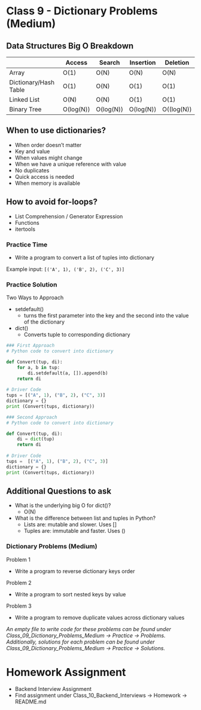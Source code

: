 # Class 9 - Dictionary Problems (Medium)

## Data Structures Big O Breakdown

| | Access | Search | Insertion | Deletion |
| --- | --- | --- | --- | --- |
| Array | O(1) | O(N) | O(N) | O(N) |
| Dictionary/Hash Table | O(1) | O(N) | O(1) | O(1) |
| Linked List | O(N) | O(N) | O(1) | O(1) |
| Binary Tree | O(log(N)) | O(log(N)) | O(log(N)) | O((log(N)) |

## When to use dictionaries?
- When order doesn’t matter
- Key and value
- When values might change
- When we have a unique reference with value
- No duplicates
- Quick access is needed
- When memory is available

## How to avoid for-loops?
- List Comprehension / Generator Expression
- Functions
- itertools

### Practice Time
- Write a program to convert a list of tuples into dictionary

Example input: `[('A', 1), ('B', 2), ('C', 3)]`

### Practice Solution
Two Ways to Approach
- setdefault() 
    - turns the first parameter into the key and the second into the value of the dictionary
- dict()
    - Converts tuple to corresponding dictionary

```python
### First Approach
# Python code to convert into dictionary

def Convert(tup, di):
	for a, b in tup:
		di.setdefault(a, []).append(b)
	return di
	
# Driver Code	
tups = [("A", 1), ("B", 2), ("C", 3)]
dictionary = {}
print (Convert(tups, dictionary))
```

```python
### Second Approach
# Python code to convert into dictionary

def Convert(tup, di):
	di = dict(tup)
	return di
	
# Driver Code
tups =  [("A", 1), ("B", 2), ("C", 3)]
dictionary = {}
print (Convert(tups, dictionary))
```

## Additional Questions to ask
- What is the underlying big O for dict()?
    - O(N)
- What is the difference between list and tuples in Python?
    - Lists are: mutable and slower. Uses []
    - Tuples are: immutable and faster. Uses ()


### Dictionary Problems (Medium)
Problem 1
- Write a program to reverse dictionary keys order

Problem 2
- Write a program to sort nested keys by value

Problem 3
- Write a program to remove duplicate values across dictionary values
		
*An empty file to write code for these problems can be found under Class_09_Dictionary_Problems_Medium -> Practice -> Problems. Additionally, solutions for each problem can be found under Class_09_Dictionary_Problems_Medium -> Practice -> Solutions.*

# Homework Assignment
- Backend Interview Assignment
- Find assignment under Class_10_Backend_Interviews -> Homework -> README.md
